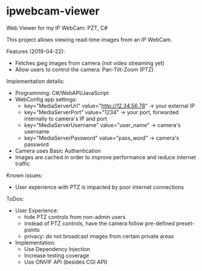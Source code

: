 # ipwebcam-viewer
Web Viewer for my IP WebCam: PZT, C#

This project allows viewing read-time images from an IP WebCam.

Features (2019-04-22):
- Fetches jpeg images from camera (not video streaming yet)
- Allow users to control the camera: Pan-Tilt-Zoom (PTZ)

Implementation details:
- Programming: C#/WebAPI/JavaScript
- WebConfig app settings:
  - key="MediaServerUrl" value="http://12.34.56.78" -> your external IP
  - key="MediaServerPort" value="1234" -> your port, forwarded internally to camera's IP and port
  - key="MediaServerUsername" value="user_name" -> camera's username
  - key="MediaServerPassword" value="pass_word" -> camera's password
- Camera uses Basic Authentication
- Images are cached in order to improve performance and reduce internet traffic

Known issues:
- User experience with PTZ is impacted by poor internet connections
  
ToDos:
- User Experience:
  - hide PTZ controls from non-admin users
  - instead of PTZ controls, have the camera follow pre-defined preset-points
  - privacy: do not broadcast images from certain private areas
- Implementation:
  - Use Dependency Injection
  - Increase testing coverage
  - Use ONVIF API (besides CGI API)
